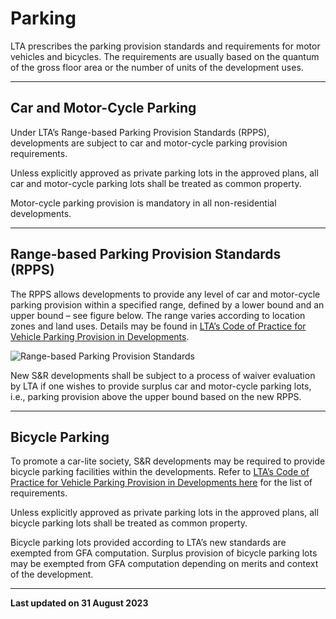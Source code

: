 # Parking

LTA prescribes the parking provision standards and requirements for motor vehicles and bicycles. The requirements are usually based on the quantum of the gross floor area or the number of units of the development uses.

---

## Car and Motor-Cycle Parking

Under LTA’s Range-based Parking Provision Standards (RPPS), developments are subject to car and motor-cycle parking provision requirements.

Unless explicitly approved as private parking lots in the approved plans, all car and motor-cycle parking lots shall be treated as common property.

Motor-cycle parking provision is mandatory in all non-residential developments.

---

## Range-based Parking Provision Standards (RPPS)
The RPPS allows developments to provide any level of car and motor-cycle parking provision within a specified range, defined by a lower bound and an upper bound – see figure below. The range varies according to location zones and land uses. Details may be found in [LTA’s Code of Practice for Vehicle Parking Provision in Developments](https://www.lta.gov.sg/content/ltagov/en/industry_innovations/industry_matters/development_construction_resources/vehicle_parking/requirements_for_vehicle_parking_proposals.html).

![Range-based Parking Provision Standards](https://www.ura.gov.sg/-/media/Corporate/Guidelines/Development-control/Industrial/Range_Based_Car_Parking_Standard.jpg?h=100%25&w=100%25)

New S&R developments shall be subject to a process of waiver evaluation by LTA if one wishes to provide surplus car and motor-cycle parking lots, i.e., parking provision above the upper bound based on the new RPPS.

---

## Bicycle Parking

To promote a car-lite society, S&R developments may be required to provide bicycle parking facilities within the developments. Refer to [LTA’s Code of Practice for Vehicle Parking Provision in Developments here](https://www.lta.gov.sg/content/ltagov/en/industry_innovations/industry_matters/development_construction_resources/vehicle_parking/requirements_for_vehicle_parking_proposals.html) for the list of requirements.

Unless explicitly approved as private parking lots in the approved plans, all bicycle parking lots shall be treated as common property.

Bicycle parking lots provided according to LTA’s new standards are exempted from GFA computation. Surplus provision of bicycle parking lots may be exempted from GFA computation depending on merits and context of the development.

---

**Last updated on 31 August 2023**
